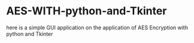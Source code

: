 # AES-WITH-python-and-Tkinter
here is a simple GUI application on the application of AES  Encryption with python and Tkinter 
